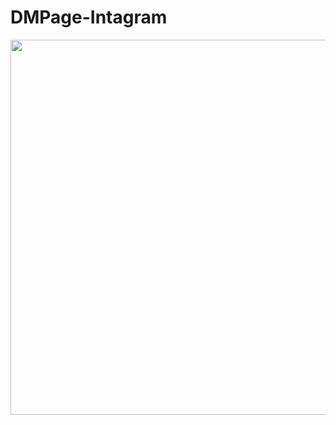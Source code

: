 # DMPage-Intagram

<img src="https://user-images.githubusercontent.com/127117253/224986576-673f191f-6b3e-4d68-8fb2-4eeeb4706be8.png" height="600">
